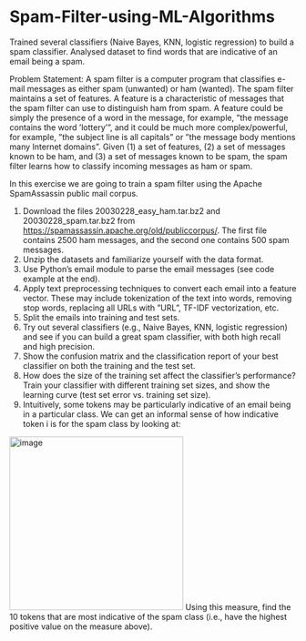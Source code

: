 # Spam-Filter-using-ML-Algorithms
Trained several classifiers (Naive Bayes, KNN, logistic regression) to build a spam classifier. Analysed dataset to find words that are indicative of an email being a spam.

Problem Statement:
A spam filter is a computer program that classifies e-mail messages as either spam (unwanted) or ham (wanted). The spam filter maintains a set of features. A feature is a characteristic of messages that the spam filter can use to distinguish ham from spam. A feature could be simply the presence of a word in the message, for example, ”the message contains the word ’lottery’”, and it could be much more complex/powerful, for example, ”the subject line is all capitals” or ”the message body mentions many Internet domains”. Given (1) a set of features, (2) a set of messages known to be ham, and (3) a set of messages known to be spam, the spam filter learns how to classify incoming messages as ham
or spam.

In this exercise we are going to train a spam filter using the Apache SpamAssassin public mail corpus.
1. Download the files 20030228_easy_ham.tar.bz2 and 20030228_spam.tar.bz2 from
https://spamassassin.apache.org/old/publiccorpus/. The first file contains 2500
ham messages, and the second one contains 500 spam messages.
2. Unzip the datasets and familiarize yourself with the data format.
3. Use Python’s email module to parse the email messages (see code example at the end).
4. Apply text preprocessing techniques to convert each email into a feature vector. These
may include tokenization of the text into words, removing stop words, replacing all
URLs with ”URL”, TF-IDF vectorization, etc.
5. Split the emails into training and test sets.
6. Try out several classifiers (e.g., Naive Bayes, KNN, logistic regression) and see if you
can build a great spam classifier, with both high recall and high precision.
7. Show the confusion matrix and the classification report of your best classifier on both
the training and the test set.
8. How does the size of the training set affect the classifier’s performance? Train your
classifier with different training set sizes, and show the learning curve (test set error vs.
training set size).
9. Intuitively, some tokens may be particularly indicative of an email being in a particular
class. We can get an informal sense of how indicative token i is for the spam class by
looking at:
<img width="305" alt="image" src="https://github.com/user-attachments/assets/5dce9cd9-d35d-48c4-a2b3-3c5a900745d9" />
Using this measure, find the 10 tokens that are most indicative of the spam class (i.e.,
have the highest positive value on the measure above).
